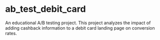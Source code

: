 # ab_test_debit_card
An educational A/B testing project. This project analyzes the impact of adding cashback information to a debit card landing page on conversion rates.
